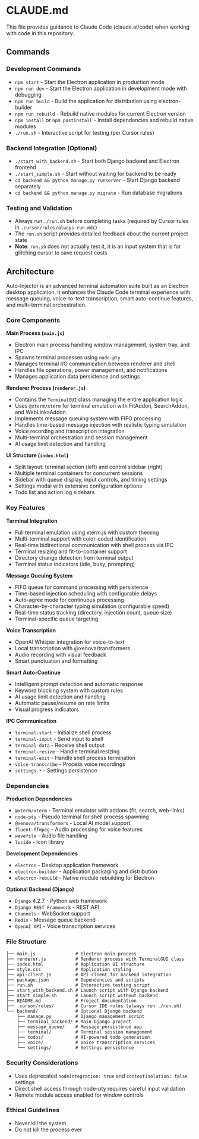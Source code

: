 # CLAUDE.md

This file provides guidance to Claude Code (claude.ai/code) when working with code in this repository.

## Commands

### Development Commands
- `npm start` - Start the Electron application in production mode
- `npm run dev` - Start the Electron application in development mode with debugging
- `npm run build` - Build the application for distribution using electron-builder
- `npm run rebuild` - Rebuild native modules for current Electron version
- `npm install` or `npm postinstall` - Install dependencies and rebuild native modules
- `./run.sh` - Interactive script for testing (per Cursor rules)

### Backend Integration (Optional)
- `./start_with_backend.sh` - Start both Django backend and Electron frontend
- `./start_simple.sh` - Start without waiting for backend to be ready
- `cd backend && python manage.py runserver` - Start Django backend separately
- `cd backend && python manage.py migrate` - Run database migrations

### Testing and Validation
- Always run `./run.sh` before completing tasks (required by Cursor rules in `.cursor/rules/always-run.mdc`)
- The `run.sh` script provides detailed feedback about the current project state
- **Note**: `run.sh` does not actually test it, it is an input system that is for glitching cursor to save request costs

## Architecture

Auto-Injector is an advanced terminal automation suite built as an Electron desktop application. It enhances the Claude Code terminal experience with message queuing, voice-to-text transcription, smart auto-continue features, and multi-terminal orchestration.

### Core Components

**Main Process (`main.js`)**
- Electron main process handling window management, system tray, and IPC
- Spawns terminal processes using `node-pty` 
- Manages terminal I/O communication between renderer and shell
- Handles file operations, power management, and notifications
- Manages application data persistence and settings

**Renderer Process (`renderer.js`)**
- Contains the `TerminalGUI` class managing the entire application logic
- Uses `@xterm/xterm` for terminal emulation with FitAddon, SearchAddon, and WebLinksAddon
- Implements message queuing system with FIFO processing
- Handles time-based message injection with realistic typing simulation
- Voice recording and transcription integration
- Multi-terminal orchestration and session management
- AI usage limit detection and handling

**UI Structure (`index.html`)**
- Split layout: terminal section (left) and control sidebar (right)
- Multiple terminal containers for concurrent sessions
- Sidebar with queue display, input controls, and timing settings
- Settings modal with extensive configuration options
- Todo list and action log sidebars

### Key Features

**Terminal Integration**
- Full terminal emulation using xterm.js with custom theming
- Multi-terminal support with color-coded identification
- Real-time bidirectional communication with shell process via IPC
- Terminal resizing and fit-to-container support
- Directory change detection from terminal output
- Terminal status indicators (idle, busy, prompting)

**Message Queuing System**
- FIFO queue for command processing with persistence
- Time-based injection scheduling with configurable delays
- Auto-agree mode for continuous processing
- Character-by-character typing simulation (configurable speed)
- Real-time status tracking (directory, injection count, queue size)
- Terminal-specific queue targeting

**Voice Transcription**
- OpenAI Whisper integration for voice-to-text
- Local transcription with @xenova/transformers
- Audio recording with visual feedback
- Smart punctuation and formatting

**Smart Auto-Continue**
- Intelligent prompt detection and automatic response
- Keyword blocking system with custom rules
- AI usage limit detection and handling
- Automatic pause/resume on rate limits
- Visual progress indicators

**IPC Communication**
- `terminal-start` - Initialize shell process
- `terminal-input` - Send input to shell
- `terminal-data` - Receive shell output
- `terminal-resize` - Handle terminal resizing
- `terminal-exit` - Handle shell process termination
- `voice-transcribe` - Process voice recordings
- `settings-*` - Settings persistence

### Dependencies

**Production Dependencies**
- `@xterm/xterm` - Terminal emulator with addons (fit, search, web-links)
- `node-pty` - Pseudo terminal for shell process spawning
- `@xenova/transformers` - Local AI model support
- `fluent-ffmpeg` - Audio processing for voice features
- `wavefile` - Audio file handling
- `lucide` - Icon library

**Development Dependencies**
- `electron` - Desktop application framework
- `electron-builder` - Application packaging and distribution
- `electron-rebuild` - Native module rebuilding for Electron

**Optional Backend (Django)**
- `Django` 4.2.7 - Python web framework
- `Django REST Framework` - REST API
- `Channels` - WebSocket support
- `Redis` - Message queue backend
- `OpenAI API` - Voice transcription services

### File Structure
```
├── main.js               # Electron main process
├── renderer.js           # Renderer process with TerminalGUI class
├── index.html            # Application UI structure  
├── style.css             # Application styling
├── api-client.js         # API client for backend integration
├── package.json          # Dependencies and scripts
├── run.sh                # Interactive testing script
├── start_with_backend.sh # Launch script with Django backend
├── start_simple.sh       # Launch script without backend
├── README.md             # Project documentation
├── .cursor/rules/        # Cursor IDE rules (always run ./run.sh)
└── backend/              # Optional Django backend
    ├── manage.py         # Django management script
    ├── terminal_backend/ # Main Django project
    ├── message_queue/    # Message persistence app
    ├── terminal/         # Terminal session management
    ├── todos/            # AI-powered todo generation
    ├── voice/            # Voice transcription services
    └── settings/         # Settings persistence
```

### Security Considerations
- Uses deprecated `nodeIntegration: true` and `contextIsolation: false` settings
- Direct shell access through node-pty requires careful input validation
- Remote module access enabled for window controls

### Ethical Guidelines
- Never kill the system
- Do not kill the process ever